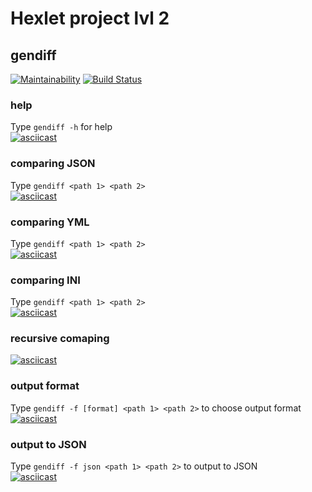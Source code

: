 # Hexlet project lvl 2
## gendiff

[![Maintainability](https://api.codeclimate.com/v1/badges/94e9f11bdc479143a70d/maintainability)](https://codeclimate.com/github/CyberHedgehog/project-lvl2-s491/maintainability)
[![Build Status](https://travis-ci.org/CyberHedgehog/project-lvl2-s491.svg?branch=master)](https://travis-ci.org/CyberHedgehog/project-lvl2-s491)

### help  
Type `gendiff -h` for help  
[![asciicast](https://asciinema.org/a/znIQDkLpjNEOF3rzajRZf6Mc0.svg)](https://asciinema.org/a/znIQDkLpjNEOF3rzajRZf6Mc0)

### comparing JSON  
Type `gendiff <path 1> <path 2>`    
[![asciicast](https://asciinema.org/a/SSUe4pfMYVTnTCe2v1VjsIZrD.svg)](https://asciinema.org/a/SSUe4pfMYVTnTCe2v1VjsIZrD)    
### comparing YML
Type `gendiff <path 1> <path 2>`  
[![asciicast](https://asciinema.org/a/bV49hX3cla5bhmywOoh0xIw0d.svg)](https://asciinema.org/a/bV49hX3cla5bhmywOoh0xIw0d)  
### comparing INI    
Type `gendiff <path 1> <path 2>`    
[![asciicast](https://asciinema.org/a/A6nkUm4997bCOcMDN3HDoycPb.svg)](https://asciinema.org/a/A6nkUm4997bCOcMDN3HDoycPb)  
### recursive comaping    
[![asciicast](https://asciinema.org/a/ADbjal6YD1BkaPUAlAyWsxVnv.svg)](https://asciinema.org/a/ADbjal6YD1BkaPUAlAyWsxVnv)    
### output format  
Type `gendiff -f [format] <path 1> <path 2>` to choose output format  
[![asciicast](https://asciinema.org/a/kQj760JMNzZrdkJ6Zp8cu7tCV.svg)](https://asciinema.org/a/kQj760JMNzZrdkJ6Zp8cu7tCV)    
### output to JSON
Type `gendiff -f json <path 1> <path 2>` to output to JSON    
[![asciicast](https://asciinema.org/a/ndtgmgeVMVXX4oKENwe80vSxq.svg)](https://asciinema.org/a/ndtgmgeVMVXX4oKENwe80vSxq)  

